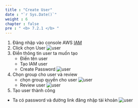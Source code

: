 ```yaml
---
title : "Create User"
date : "`r Sys.Date()`"
weight : 6
chapter : false
pre : " <b> 7.2.1 </b> "
---
```



1. Đăng nhập vào console AWS [IAM](https://console.aws.amazon.com/)
2. Click chọn User ![user](/images/1.account/user-01.png)
3. Điền thông tin user ta muốn tạo 
    + Điền tên user
    + Tạo IAM user
    + Create Password
![user](/images/1.account/user-02.png)
4. Chọn group cho user và review
    + chọn group quyền cho user ![user](/images/1.account/user-03.png)
    + Review user ![user](/images/1.account/user-04.png)
5. Tạo user thành công
- Ta có password và đường link đăng nhập tài khoản
![user](/images/1.account/user-05.png)


 